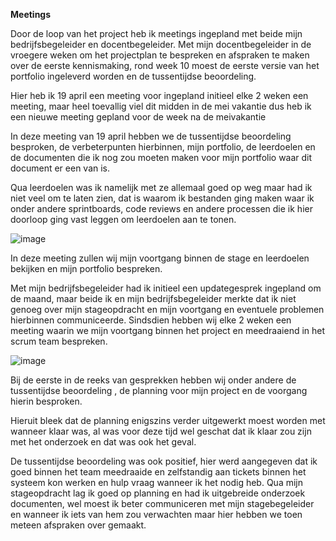 **Meetings**

Door de loop van het project heb ik meetings ingepland met beide mijn bedrijfsbegeleider en docentbegeleider. Met mijn docentbegeleider in de vroegere weken om het projectplan te bespreken en afspraken te maken over de eerste kennismaking, rond week 10 moest de eerste versie van het portfolio ingeleverd worden en de tussentijdse beoordeling.

Hier heb ik 19 april een meeting voor ingepland initieel elke 2 weken een meeting, maar heel toevallig viel dit midden in de mei vakantie dus heb ik een nieuwe meeting gepland voor de week na de meivakantie

In deze meeting van 19 april hebben we de tussentijdse beoordeling besproken, de verbeterpunten hierbinnen, mijn portfolio, de leerdoelen en de documenten die ik nog zou moeten maken voor mijn portfolio waar dit document er een van is.

Qua leerdoelen was ik namelijk met ze allemaal goed op weg maar had ik niet veel om te laten zien, dat is waarom ik bestanden ging maken waar ik onder andere sprintboards, code reviews en andere processen die ik hier doorloop ging vast leggen om leerdoelen aan te tonen.

![image](https://user-images.githubusercontent.com/71487939/234580440-b8390e81-196a-4f50-8365-ee033b5c78eb.png)

In deze meeting zullen wij mijn voortgang binnen de stage en leerdoelen bekijken en mijn portfolio bespreken.

Met mijn bedrijfsbegeleider had ik initieel een updategesprek ingepland om de maand, maar beide ik en mijn bedrijfsbegeleider merkte dat ik niet genoeg over mijn stageopdracht en mijn voortgang en eventuele problemen hierbinnen communiceerde. Sindsdien hebben wij elke 2 weken een meeting waarin we mijn voortgang binnen het project en meedraaiend in het scrum team bespreken.

![image](https://user-images.githubusercontent.com/71487939/234580485-ec812864-412f-4b02-9243-023f10d415cd.png)

Bij de eerste in de reeks van gesprekken hebben wij onder andere de tussentijdse beoordeling , de planning voor mijn project en de voorgang hierin besproken.

Hieruit bleek dat de planning enigszins verder uitgewerkt moest worden met wanneer klaar was, al was voor deze tijd wel geschat dat ik klaar zou zijn met het onderzoek en dat was ook het geval.

De tussentijdse beoordeling was ook positief, hier werd aangegeven dat ik goed binnen het team meedraaide en zelfstandig aan tickets binnen het systeem kon werken en hulp vraag wanneer ik het nodig heb. Qua mijn stageopdracht lag ik goed op planning en had ik uitgebreide onderzoek documenten, wel moest ik beter communiceren met mijn stagebegeleider en wanneer ik iets van hem zou verwachten maar hier hebben we toen meteen afspraken over gemaakt.
